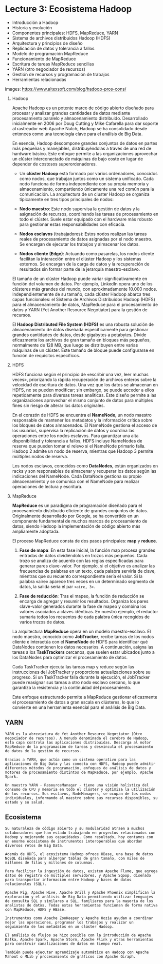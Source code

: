 # Lecture 3: Ecosistema Hadoop

- Introducción a Hadoop
- Historia y evolución
- Componentes principales: HDFS, MapReduce, YARN
- Sistema de archivos distribuidos Hadoop (HDFS)
- Arquitectura y principios de diseño
- Replicación de datos y tolerancia a fallos
- Modelo de programación MapReduce
- Funcionamiento de MapReduce
- Escritura de tareas MapReduce sencillas
- YARN (otro negociador de recursos)
- Gestión de recursos y programación de trabajos
- Herramientas relacionadas

images: https://www.altexsoft.com/blog/hadoop-pros-cons/

1. Hadoop

    Apache Hadoop es un potente marco de código abierto diseñado para procesar y analizar grandes cantidades de datos mediante procesamiento paralelo y almacenamiento distribuido. Desarrollado inicialmente en 2006 por Doug Cutting y Mike Cafarella para dar soporte al rastreador web Apache Nutch, Hadoop se ha consolidado desde entonces como una tecnología clave para el análisis de Big Data.

    En esencia, Hadoop descompone grandes conjuntos de datos en partes más pequeñas y manejables, distribuyéndolas a través de una red de hardware básico. Este enfoque permite a las organizaciones aprovechar un clúster interconectado de máquinas de bajo coste en lugar de depender de costosos superordenadores.

    - Un **clúster Hadoop** está formado por varios ordenadores, conocidos como nodos, que trabajan juntos como un sistema unificado. Cada nodo funciona de forma independiente con su propia memoria y almacenamiento, compartiendo únicamente una red común para la comunicación. La arquitectura de un cluster Hadoop se organiza típicamente en tres tipos principales de nodos:

    - **Nodo maestro**: Este nodo supervisa la gestión de datos y la asignación de recursos, coordinando las tareas de procesamiento en todo el clúster. Suele estar equipado con el hardware más robusto para gestionar estas responsabilidades con eficacia.

    - **Nodos esclavos** (trabajadores): Estos nodos realizan las tareas reales de procesamiento de datos asignadas por el nodo maestro. Se encargan de ejecutar los trabajos y almacenar los datos.

    - **Nodos cliente (Edge)**: Actuando como pasarelas, los nodos cliente facilitan la interacción entre el clúster Hadoop y los sistemas externos. Se encargan de la carga de datos y la recuperación de resultados sin formar parte de la jerarquía maestro-esclavo.

    El tamaño de un clúster Hadoop puede variar significativamente en función del volumen de datos. Por ejemplo, LinkedIn opera uno de los clústeres más grandes del mundo, con aproximadamente 10.000 nodos. Independientemente de su tamaño, cada clúster Hadoop abarca tres capas funcionales: el Sistema de Archivos Distribuidos Hadoop (HDFS) para el almacenamiento de datos, MapReduce para el procesamiento de datos y YARN (Yet Another Resource Negotiator) para la gestión de recursos.

    El **Hadoop Distributed File System (HDFS)** es una robusta solución de almacenamiento de datos diseñada específicamente para gestionar grandes cantidades de datos, desde gigabytes a petabytes. Divide eficazmente los archivos de gran tamaño en bloques más pequeños, normalmente de 128 MB, que luego se distribuyen entre varias máquinas de un clúster. Este tamaño de bloque puede configurarse en función de requisitos específicos.

2. HDFS

    HDFS funciona según el principio de «escribir una vez, leer muchas veces», priorizando la rápida recuperación de archivos enteros sobre la velocidad de escritura de datos. Una vez que los datos se almacenan en HDFS, no se pueden modificar; sin embargo, se puede acceder a ellos repetidamente para diversas tareas analíticas. Este diseño permite a las organizaciones aprovechar el mismo conjunto de datos para múltiples fines sin riesgo de alterar los datos originales.

    En el corazón de HDFS se encuentra el **NameNode**, un nodo maestro responsable de mantener los metadatos y la información crítica sobre los bloques de datos almacenados. El NameNode gestiona el acceso de los usuarios, supervisa la replicación de datos y coordina las operaciones entre los nodos esclavos. Para garantizar una alta disponibilidad y tolerancia a fallos, HDFS incluye NameNodes de reserva que pueden tomar el relevo si el NameNode primario falla. Hadoop 2 admite un nodo de reserva, mientras que Hadoop 3 permite múltiples nodos de reserva.

    Los nodos esclavos, conocidos como **DataNodes**, están organizados en racks y son responsables de almacenar y recuperar los datos según las indicaciones del NameNode. Cada DataNode gestiona su propio almacenamiento y se comunica con el NameNode para realizar operaciones de lectura y escritura.

3. MapReduce

    **MapReduce** es un paradigma de programación diseñado para el procesamiento distribuido eficiente de grandes conjuntos de datos. Originalmente desarrollado por Google, se ha convertido en un componente fundamental de muchos marcos de procesamiento de datos, siendo Hadoop la implementación de código abierto más ampliamente adoptada.

    El proceso MapReduce consta de dos pasos principales: **map** y **reduce**.

    1. **Fase de mapa**: En esta fase inicial, la función map procesa grandes entradas de datos dividiéndolos en trozos más pequeños. Cada trozo se analiza de acuerdo con las reglas especificadas para generar pares clave-valor. Por ejemplo, si el objetivo es analizar las frecuencias de palabras en un texto, cada palabra serviría de clave, mientras que su recuento correspondiente sería el valor. Si la palabra «aire» aparece tres veces en un determinado segmento de datos, la salida sería el par `<aire, 3>`.

    2. **Fase de reducción**: Tras el mapeo, la función de reducción se encarga de agregar y resumir los resultados. Organiza los pares clave-valor generados durante la fase de mapeo y combina los valores asociados a claves idénticas. En nuestro ejemplo, el reductor sumaría todos los recuentos de cada palabra única recogidos de varios trozos de datos.

    La arquitectura **MapReduce** opera en un modelo maestro-esclavo. El nodo maestro, conocido como **JobTracker**, recibe tareas de los nodos cliente e interactúa con el **NameNode** de HDFS para identificar qué DataNodes contienen los datos necesarios. A continuación, asigna las tareas a los **TaskTrackers** cercanos, que suelen estar ubicados junto a los DataNodes para optimizar el procesamiento de datos.

    Cada TaskTracker ejecuta las tareas map y reduce según las instrucciones del JobTracker y proporciona actualizaciones sobre su progreso. Si un TaskTracker falla durante la ejecución, el JobTracker puede reasignar sus tareas a otro nodo esclavo cercano, lo que garantiza la resistencia y la continuidad del procesamiento.

    Este enfoque estructurado permite a MapReduce gestionar eficazmente el procesamiento de datos a gran escala en clústeres, lo que lo convierte en una herramienta esencial para el análisis de Big Data.

## YARN

    YARN es la abreviatura de Yet Another Resource Negotiator (Otro negociador de recursos). A menudo denominada el cerebro de Hadoop, esta capa controla las aplicaciones distribuidas. Descarga al motor MapReduce de la programación de tareas y desvincula el procesamiento de datos de la gestión de recursos.

    Gracias a YARN, que actúa como un sistema operativo para las aplicaciones de Big Data y las conecta con HDFS, Hadoop puede admitir diferentes métodos de programación, enfoques de análisis de datos y motores de procesamiento distintos de MapReduce, por ejemplo, Apache Spark.

    Un maestro YARN - ResourceManager - tiene una visión holística del consumo de CPU y memoria en todo el clúster y optimiza la utilización de los recursos. Sus esclavos, NodeManagers, se ocupan de los nodos individuales, informando al maestro sobre sus recursos disponibles, su estado y su salud.

## Ecosistema

    Su naturaleza de código abierto y su modularidad atraen a muchos colaboradores que han estado trabajando en proyectos relacionados con Hadoop y mejorando sus capacidades. Como resultado, hoy contamos con un enorme ecosistema de instrumentos interoperables que abordan diversos retos de Big Data.

    Además de HDFS, el ecosistema Hadoop ofrece HBase, una base de datos NoSQL diseñada para albergar tablas de gran tamaño, con miles de millones de filas y millones de columnas.

    Para facilitar la ingestión de datos, existen Apache Flume, que agrega datos de registro de múltiples servidores, y Apache Sqoop, diseñado para transportar información entre Hadoop y bases de datos relacionales (SQL).

    Apache Pig, Apache Hive, Apache Drill y Apache Phoenix simplifican la exploración y el análisis de Big Data permitiendo utilizar lenguajes de consulta SQL y similares a SQL, familiares para la mayoría de los analistas de datos. Todas estas herramientas funcionan de forma nativa con MapReduce, HDFS y HBase.

    Instrumentos como Apache ZooKeeper y Apache Oozie ayudan a coordinar mejor las operaciones, programar los trabajos y realizar un seguimiento de los metadatos en un clúster Hadoop.

    El análisis de flujos se hizo posible con la introducción de Apache Kafka, Apache Spark, Apache Storm, Apache Flink y otras herramientas para construir canalizaciones de datos en tiempo real.

    También puede ejecutar aprendizaje automático en Hadoop con Apache Mahout o MLib y procesamiento de gráficos con Apache Giraph.
